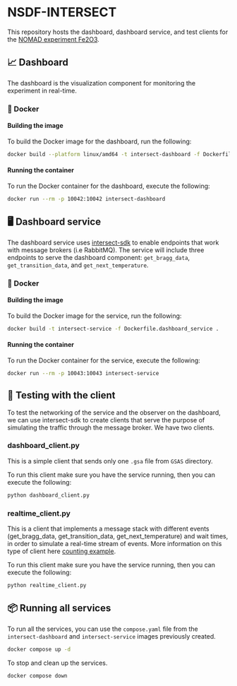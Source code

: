# NSDF-INTERSECT

This repository hosts the dashboard, dashboard service, and test clients for the [NOMAD experiment Fe2O3](https://docs.google.com/document/d/1wsDgHqE7Mg6-hM07lKuhoV7-m2mvKDEZ/edit).

## 📈 Dashboard

The dashboard is the visualization component for monitoring the experiment in real-time.

### 🐳 Docker

#### Building the image

To build the Docker image for the dashboard, run the following:

```bash
docker build --platform linux/amd64 -t intersect-dashboard -f Dockerfile.dashboard .
```

#### Running the container

To run the Docker container for the dashboard, execute the following:

```bash
docker run --rm -p 10042:10042 intersect-dashboard
```

## 🖥️ Dashboard service

The dashboard service uses [intersect-sdk](https://github.com/INTERSECT-SDK/python-sdk) to enable endpoints that work with message brokers (i.e RabbitMQ).
The service will include three endpoints to serve the dashboard component: `get_bragg_data`, `get_transition_data`, and `get_next_temperature`.

### 🐳 Docker

#### Building the image

To build the Docker image for the service, run the following:

```bash
docker build -t intersect-service -f Dockerfile.dashboard_service .
```

#### Running the container

To run the Docker container for the service, execute the following:

```bash
docker run --rm -p 10043:10043 intersect-service
```

## 🧪 Testing with the client

To test the networking of the service and the observer on the dashboard, we can use intersect-sdk to create clients that serve the purpose of simulating
the traffic through the message broker. We have two clients.

### dashboard_client.py

This is a simple client that sends only one `.gsa` file from `GSAS` directory.

To run this client make sure you have the service running, then you can execute the following:

```bash
python dashboard_client.py
```

### realtime_client.py

This is a client that implements a message stack with different events (get_bragg_data, get_transition_data, get_next_temperature) and wait times, in order to simulate a real-time stream of events. More information
on this type of client here [counting example](https://intersect-python-sdk.readthedocs.io/en/latest/examples/counting.html).

To run this client make sure you have the service running, then you can execute the following:

```bash
python realtime_client.py
```

## 📦 Running all services

To run all the services, you can use the `compose.yaml` file from the `intersect-dashboard` and `intersect-service` images previously created.

```bash
docker compose up -d
```

To stop and clean up the services.

```bash
docker compose down
```
